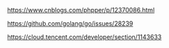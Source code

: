 https://www.cnblogs.com/phpper/p/12370086.html

https://github.com/golang/go/issues/28239

https://cloud.tencent.com/developer/section/1143633
